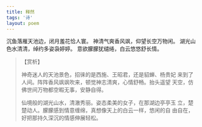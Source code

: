 ```yaml
---
title: 释然
tags: '诗'
layout: poem
---
```


沉鱼落雁天池边，闭月羞花恰人寰。
神清气爽香风飒，仰望长空万物闲。
湖光山色水清清，绰约多姿袅婷婷。
意欲朦朦犹缱绻，白云悠悠舒长情。

<blockquote class="text-left inline-block">
【赏析】

<p>神奇迷人的天池景色，招徕的是西施、王昭君，还是貂蝉、杨贵妃
来到了人间。阵阵香风飒飒吹来，顿觉神志清爽，心情舒畅。抬头遥望
天空，仿佛世间万物都空暇无事，安静自得。

仙境般的湖光山水，清澈秀丽。姿态柔美的女子，在那湖边亭亭玉
立，楚楚动人。朦朦感到情意缠绵，真想像天上的白云一样，悠闲的自
由自在，好把那持久深沉的情感伸展轻松。</p>
</blockquote>

